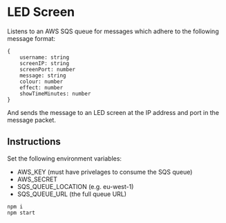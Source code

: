 # LED Screen

Listens to an AWS SQS queue for messages which adhere to the following message format:

```
{
    username: string
    screenIP: string
    screenPort: number
    message: string
    colour: number
    effect: number
    showTimeMinutes: number
}
```

And sends the message to an LED screen at the IP address and port in the message packet.

## Instructions

Set the following environment variables:

- AWS_KEY (must have privelages to consume the SQS queue)
- AWS_SECRET
- SQS_QUEUE_LOCATION (e.g. eu-west-1)
- SQS_QUEUE_URL (the full queue URL)

```
npm i
npm start
```

